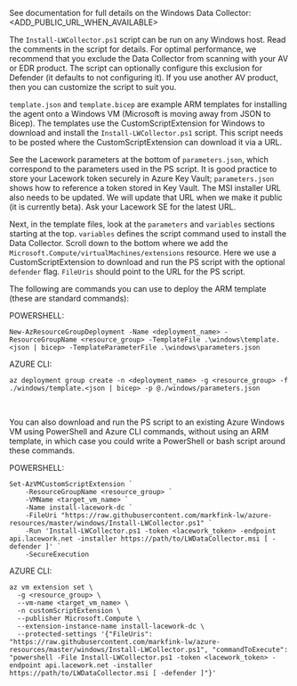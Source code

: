 See documentation for full details on the Windows Data Collector:  <ADD_PUBLIC_URL_WHEN_AVAILABLE>

The `Install-LWCollector.ps1` script can be run on any Windows host.  Read the comments in the script for details.  For optimal performance, we recommend that you exclude the Data Collector from scanning with your AV or EDR product.  The script can optionally configure this exclusion for Defender (it defaults to not configuring it).  If you use another AV product, then you can customize the script to suit you.

`template.json` and `template.bicep` are example ARM templates for installing the agent onto a Windows VM (Microsoft is moving away from JSON to Bicep).  The templates use the CustomScriptExtension for Windows to download and install the `Install-LWCollector.ps1` script.  This script needs to be posted where the CustomScriptExtension can download it via a URL.

See the Lacework parameters at the bottom of `parameters.json`, which correspond to the parameters used in the PS script.  It is good practice to store your Lacework token securely in Azure Key Vault; `parameters.json` shows how to reference a token stored in Key Vault.  The MSI installer URL also needs to be updated.  We will update that URL when we make it public (it is currently beta).  Ask your Lacework SE for the latest URL.

Next, in the template files, look at the `parameters` and `variables` sections starting at the top.  `variables` defines the script command used to install the Data Collector.  Scroll down to the bottom where we add the `Microsoft.Compute/virtualMachines/extensions` resource.  Here we use a CustomScriptExtension to download and run the PS script with the optional `defender` flag.  `FileUris` should point to the URL for the PS script.

The following are commands you can use to deploy the ARM template (these are standard commands):

POWERSHELL:
```
New-AzResourceGroupDeployment -Name <deployment_name> -ResourceGroupName <resource_group> -TemplateFile .\windows\template.<json | bicep> -TemplateParameterFile .\windows\parameters.json
```

AZURE CLI:
```
az deployment group create -n <deployment_name> -g <resource_group> -f ./windows/template.<json | bicep> -p @./windows/parameters.json
```

<br/>

You can also download and run the PS script to an existing Azure Windows VM using PowerShell and Azure CLI commands, without using an ARM template, in which case you could write a PowerShell or bash script around these commands.

POWERSHELL: <br/>
```
Set-AzVMCustomScriptExtension `
    -ResourceGroupName <resource_group> `
    -VMName <target_vm_name> `
    -Name install-lacework-dc `
    -FileUri "https://raw.githubusercontent.com/markfink-lw/azure-resources/master/windows/Install-LWCollector.ps1" `
    -Run 'Install-LWCollector.ps1 -token <lacework_token> -endpoint api.lacework.net -installer https://path/to/LWDataCollector.msi [ -defender ]' `
    -SecureExecution
```

AZURE CLI:
```
az vm extension set \
  -g <resource_group> \
  --vm-name <target_vm_name> \
  -n customScriptExtension \
  --publisher Microsoft.Compute \
  --extension-instance-name install-lacework-dc \
  --protected-settings '{"FileUris": "https://raw.githubusercontent.com/markfink-lw/azure-resources/master/windows/Install-LWCollector.ps1", "commandToExecute": "powershell -File Install-LWCollector.ps1 -token <lacework_token> -endpoint api.lacework.net -installer https://path/to/LWDataCollector.msi [ -defender ]"}'
```
